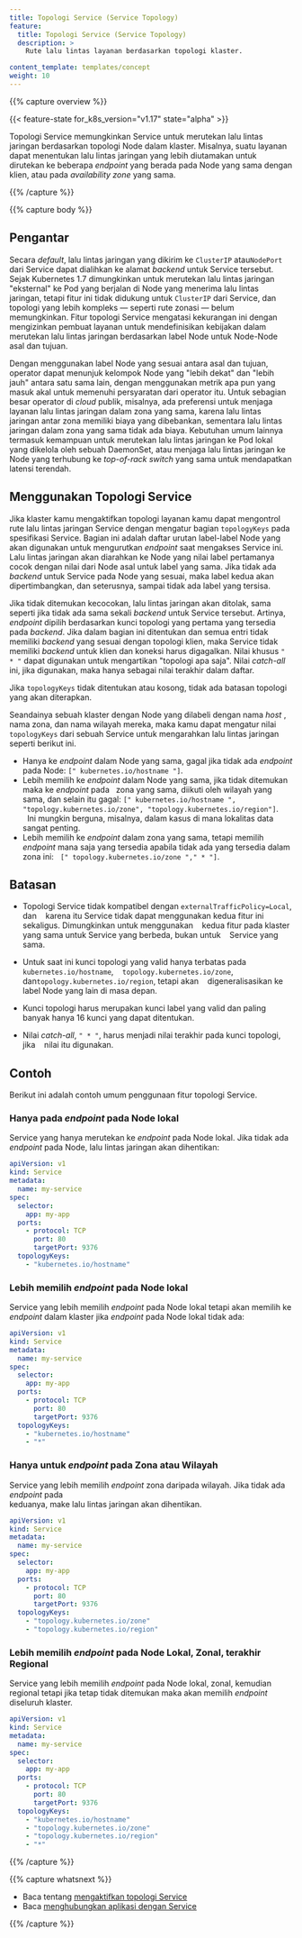 ```yaml
---
title: Topologi Service (Service Topology)
feature:
  title: Topologi Service (Service Topology)
  description: >
    Rute lalu lintas layanan berdasarkan topologi klaster.

content_template: templates/concept
weight: 10
---
```


{{% capture overview %}}

{{< feature-state for_k8s_version="v1.17" state="alpha" >}}

Topologi Service memungkinkan Service untuk merutekan lalu lintas jaringan
berdasarkan topologi Node dalam klaster. Misalnya, suatu layanan dapat
menentukan lalu lintas jaringan yang lebih diutamakan untuk dirutekan ke
beberapa _endpoint_ yang berada pada Node yang sama dengan klien, atau pada
_availability zone_ yang sama.

{{% /capture %}}

{{% capture body %}}

## Pengantar

Secara _default_, lalu lintas jaringan yang dikirim ke `ClusterIP`
atau`NodePort` dari Service dapat dialihkan ke alamat _backend_ untuk Service
tersebut. Sejak Kubernetes 1.7 dimungkinkan untuk merutekan lalu lintas jaringan
"eksternal" ke Pod yang berjalan di Node yang menerima lalu lintas jaringan,
tetapi fitur ini tidak didukung untuk `ClusterIP` dari Service, dan topologi
yang lebih kompleks &mdash; seperti rute zonasi &mdash; belum memungkinkan.
Fitur topologi Service mengatasi kekurangan ini dengan mengizinkan pembuat
layanan untuk mendefinisikan kebijakan dalam merutekan lalu lintas jaringan
berdasarkan label Node untuk Node-Node asal dan tujuan.

Dengan menggunakan label Node yang sesuai antara asal dan tujuan, operator dapat
menunjuk kelompok Node yang "lebih dekat" dan "lebih jauh" antara satu sama
lain, dengan menggunakan metrik apa pun yang masuk akal untuk memenuhi
persyaratan dari operator itu. Untuk sebagian besar operator di _cloud_ publik,
misalnya, ada preferensi untuk menjaga layanan lalu lintas jaringan dalam zona
yang sama, karena lalu lintas jaringan antar zona memiliki biaya yang
dibebankan, sementara lalu lintas jaringan dalam zona yang sama tidak ada biaya.
Kebutuhan umum lainnya termasuk kemampuan untuk merutekan lalu lintas jaringan
ke Pod lokal yang dikelola oleh sebuah DaemonSet, atau menjaga lalu lintas
jaringan ke Node yang terhubung ke _top-of-rack switch_ yang sama untuk
mendapatkan latensi terendah.

## Menggunakan Topologi Service

Jika klaster kamu mengaktifkan topologi layanan kamu dapat mengontrol rute lalu
lintas jaringan Service dengan mengatur bagian `topologyKeys` pada spesifikasi
Service. Bagian ini adalah daftar urutan label-label Node yang akan digunakan
untuk mengurutkan _endpoint_ saat mengakses Service ini. Lalu lintas jaringan
akan diarahkan ke Node yang nilai label pertamanya cocok dengan nilai dari Node
asal untuk label yang sama. Jika tidak ada _backend_ untuk Service pada Node
yang sesuai, maka label kedua akan dipertimbangkan, dan seterusnya, sampai tidak
ada label yang tersisa.

Jika tidak ditemukan kecocokan, lalu lintas jaringan akan ditolak, sama seperti
jika tidak ada sama sekali _backend_ untuk Service tersebut. Artinya, _endpoint_
dipilih berdasarkan kunci topologi yang pertama yang tersedia pada _backend_.
Jika dalam bagian ini ditentukan dan semua entri tidak memiliki _backend_ yang
sesuai dengan topologi klien, maka Service tidak memiliki _backend_ untuk klien
dan koneksi harus digagalkan. Nilai khusus `" * "` dapat digunakan untuk
mengartikan "topologi apa saja". Nilai _catch-all_ ini, jika digunakan, maka
hanya sebagai nilai terakhir dalam daftar.

Jika `topologyKeys` tidak ditentukan atau kosong, tidak ada batasan topologi
yang akan diterapkan.

Seandainya sebuah klaster dengan Node yang dilabeli dengan nama _host_ , nama
zona, dan nama wilayah mereka, maka kamu dapat mengatur nilai `topologyKeys`
dari sebuah Service untuk mengarahkan lalu lintas jaringan seperti berikut ini.

- Hanya ke _endpoint_ dalam Node yang sama, gagal jika tidak ada _endpoint_ pada
  Node: `[" kubernetes.io/hostname "]`.
- Lebih memilih ke _endpoint_ dalam Node yang sama, jika tidak ditemukan maka ke
  _endpoint_ pada   zona yang sama, diikuti oleh wilayah yang sama, dan selain
  itu gagal:
  `[" kubernetes.io/hostname ", "topology.kubernetes.io/zone", "topology.kubernetes.io/region"]`.
    Ini mungkin berguna, misalnya, dalam kasus di mana lokalitas data sangat
  penting.
- Lebih memilih ke _endpoint_ dalam zona yang sama, tetapi memilih _endpoint_
  mana saja yang tersedia apabila tidak ada yang tersedia dalam zona ini:
    `[" topology.kubernetes.io/zone "," * "]`.

## Batasan

- Topologi Service tidak kompatibel dengan `externalTrafficPolicy=Local`, dan   
  karena itu Service tidak dapat menggunakan kedua fitur ini sekaligus.
  Dimungkinkan untuk menggunakan    kedua fitur pada klaster yang sama untuk
  Service yang berbeda, bukan untuk    Service yang sama.

- Untuk saat ini kunci topologi yang valid hanya terbatas pada
  `kubernetes.io/hostname`,    `topology.kubernetes.io/zone`,
  dan`topology.kubernetes.io/region`, tetapi akan    digeneralisasikan ke label
  Node yang lain di masa depan.

- Kunci topologi harus merupakan kunci label yang valid dan paling banyak hanya
  16 kunci yang dapat ditentukan.

- Nilai _catch-all_, `" * "`, harus menjadi nilai terakhir pada kunci topologi,
  jika    nilai itu digunakan.

## Contoh

Berikut ini adalah contoh umum penggunaan fitur topologi Service.

### Hanya pada _endpoint_ pada Node lokal

Service yang hanya merutekan ke _endpoint_ pada Node lokal. Jika tidak ada
_endpoint_ pada Node, lalu lintas jaringan akan dihentikan:

```yaml
apiVersion: v1
kind: Service
metadata:
  name: my-service
spec:
  selector:
    app: my-app
  ports:
    - protocol: TCP
      port: 80
      targetPort: 9376
  topologyKeys:
    - "kubernetes.io/hostname"
```

### Lebih memilih _endpoint_ pada Node lokal

Service yang lebih memilih _endpoint_ pada Node lokal tetapi akan memilih ke
_endpoint_ dalam klaster jika _endpoint_ pada Node lokal tidak ada:

```yaml
apiVersion: v1
kind: Service
metadata:
  name: my-service
spec:
  selector:
    app: my-app
  ports:
    - protocol: TCP
      port: 80
      targetPort: 9376
  topologyKeys:
    - "kubernetes.io/hostname"
    - "*"
```

### Hanya untuk _endpoint_ pada Zona atau Wilayah

Service yang lebih memilih _endpoint_ zona daripada wilayah. Jika tidak ada
_endpoint_ pada  
keduanya, make lalu lintas jaringan akan dihentikan.

```yaml
apiVersion: v1
kind: Service
metadata:
  name: my-service
spec:
  selector:
    app: my-app
  ports:
    - protocol: TCP
      port: 80
      targetPort: 9376
  topologyKeys:
    - "topology.kubernetes.io/zone"
    - "topology.kubernetes.io/region"
```

### Lebih memilih _endpoint_ pada Node Lokal, Zonal, terakhir Regional

Service yang lebih memilih _endpoint_ pada Node lokal, zonal, kemudian regional
tetapi jika tetap tidak ditemukan maka akan memilih _endpoint_ diseluruh
klaster.

```yaml
apiVersion: v1
kind: Service
metadata:
  name: my-service
spec:
  selector:
    app: my-app
  ports:
    - protocol: TCP
      port: 80
      targetPort: 9376
  topologyKeys:
    - "kubernetes.io/hostname"
    - "topology.kubernetes.io/zone"
    - "topology.kubernetes.io/region"
    - "*"
```

{{% /capture %}}

{{% capture whatsnext %}}

- Baca tentang
  [mengaktifkan topologi Service](/docs/tasks/administer-cluster/enabling-service-topology)
- Baca
  [menghubungkan aplikasi dengan Service](/docs/concepts/services-networking/connect-applications-service/)

{{% /capture %}}

